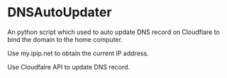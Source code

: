 # DNSAutoUpdater

An python script which used to auto update DNS record on Cloudflare to bind the domain to the home computer.

Use my.ipip.net to obtain the current IP address.

Use Cloudfalre API to update DNS record.

